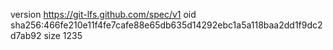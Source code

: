 version https://git-lfs.github.com/spec/v1
oid sha256:466fe210e11f4fe7cafe88e65db635d14292ebc1a5a118baa2dd1f9dc2d7ab92
size 1235
